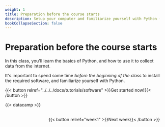 ```yaml
---
weight: 1
title: Preparation before the course starts
description: Setup your computer and familiarize yourself with Python (via Jupyter Notebook and Spyder) before the course starts.
bookCollapseSection: false
---
```


# Preparation before the course starts

In this class, you'll learn the basics of Python, and how to use it to collect data from the internet.

It's important to spend some time *before the beginning of the class* to install the required software, and familiarize yourself with Python.

{{< button relref="../../../docs/tutorials/software" >}}Get started now!{{< /button >}}  

{{< datacamp >}}

<br>
<div style="text-align: right">{{< button relref="week1" >}}Next week{{< /button >}}</div>
